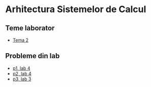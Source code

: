 # Arhitectura Sistemelor de Calcul

Teme laborator
---
* [Tema 2](https://github.com/mehanix/teme-fmi/blob/master/asc/135_Ciausu_Nicoleta_Tema2.txt)

Probleme din lab
---
* [p1, lab 4](https://github.com/mehanix/teme-fmi/blob/master/asc/p1_lab4_ciausu_nicoleta.docx)
* [p2, lab 4](https://github.com/mehanix/teme-fmi/blob/master/asc/p2_lab4_ciausu_nicoleta.docx)
* [p3, lab 3](https://github.com/mehanix/teme-fmi/blob/master/asc/p3_ASCLab3_ciausu_nicoleta.docx)
